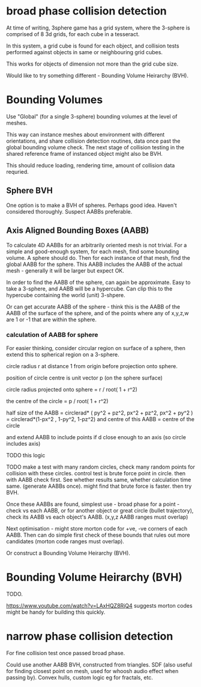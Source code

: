 broad phase collision detection
===============================

At time of writing, 3sphere game has a grid system, where the 3-sphere is comprised of 8 3d grids, for each cube in a tesseract.

In this system, a grid cube is found for each object, and collision tests performed against objects in same or neighbouring grid cubes. 

This works for objects of dimension not more than the grid cube size.

Would like to try something different - Bounding Volume Heirarchy (BVH).

Bounding Volumes
================

Use "Global" (for a single 3-sphere) bounding volumes at the level of meshes. 

This way can instance meshes about environment with different orientations, and share collision detection routines, data once past the global bounding volume check. The next stage of collision testing in the shared reference frame of instanced object might also be BVH.

This should reduce loading, rendering time, amount of collision data requried.

Sphere BVH
----------

One option is to make a BVH of spheres. Perhaps good idea. Haven't considered thoroughly. Suspect AABBs preferable.

Axis Aligned Bounding Boxes (AABB)
----------------------------------

To calculate 4D AABBs for an arbitrarily oriented mesh is not trivial. For a simple and good-enough system, for each mesh, find some bounding volume. A sphere should do. Then for each instance of that mesh, find the global AABB for the sphere. This AABB includes the AABB of the actual mesh - generally it will be larger but expect OK.

In order to find the AABB of the sphere, can again be approximate. Easy to take a 3-sphere, and AABB will be a hypercube. Can clip this to the hypercube containing the world (unit) 3-shpere. 

Or can get accurate AABB of the sphere - think this is the AABB of the AABB of the surface of the sphere, and of the points where any of x,y,z,w are 1 or -1 that are within the sphere.

### calculation of AABB for sphere

For easier thinking, consider circular region on surface of a sphere, then extend this to spherical region on a 3-sphere.

circle radius r at distance 1 from origin before projection onto sphere.

position of circle centre is unit vector p (on the sphere surface)

circle radius projected onto sphere = r / root( 1 + r^2)

the centre of the circle = p / root( 1 + r^2)

half size of the AABB = circlerad* ( py^2 + pz^2,  px^2 + pz^2,  px^2 + py^2 )
            = circlerad*(1-px^2 , 1-py^2, 1-pz^2)
and centre of this AABB = centre of the circle

and extend AABB to include points if d close enough to an axis (so circle includes axis)

TODO this logic

TODO make a test with many random circles, check many random points for collision with these circles. control test is brute force point in circle. then with AABB check first. See whether results same, whether calculation time same. (generate AABBs once). might find that brute force is faster. then try BVH.



Once these AABBs are found, simplest use - broad phase for a point - check vs each AABB, or for another object or great circle (bullet trajectory), check its AABB vs each object's AABB. (x,y,z AABB ranges must overlap)

Next optimisation - might store morton code for +ve, -ve corners of each AABB. Then can do simple first check of these bounds that rules out more candidates (morton code ranges must overlap).

Or construct a Bounding Volume Heirarchy (BVH).

Bounding Volume Heirarchy (BVH)
===============================

TODO. 

https://www.youtube.com/watch?v=LAxHQZ8RjQ4 suggests morton codes might be handy for building this quickly.

narrow phase collision detection
================================

For fine collision test once passed broad phase.

Could use another AABB BVH, constructed from triangles. SDF (also useful for finding closest point on mesh, used for whoosh audio effect when passing by). Convex hulls, custom logic eg for fractals, etc.  
